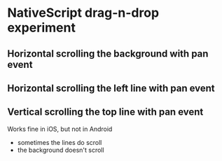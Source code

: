 # NativeScript drag-n-drop experiment

## Horizontal scrolling the background with pan event
## Horizontal scrolling the left line with pan event
## Vertical scrolling the top line with pan event

Works fine in iOS, but not in Android
- sometimes the lines do scroll
- the background doesn't scroll

<img src="https://github.com/rowdyrabouw/graph/blob/master/app/assets/images/graph.gif" alt=""/>
